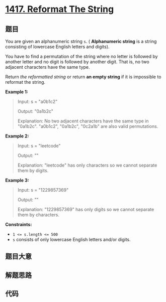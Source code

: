 # [1417. Reformat The String](https://leetcode.com/problems/reformat-the-string/)

## 题目

You are given an alphanumeric string `s`. ( **Alphanumeric string** is a
string consisting of lowercase English letters and digits).

You have to find a permutation of the string where no letter is followed by
another letter and no digit is followed by another digit. That is, no two
adjacent characters have the same type.

Return _the reformatted string_ or return **an empty string** if it is
impossible to reformat the string.



**Example 1:**

> Input: s = "a0b1c2"
> 
> Output: "0a1b2c"
> 
> Explanation: No two adjacent characters have the same type in "0a1b2c". "a0b1c2", "0a1b2c", "0c2a1b" are also valid permutations.

**Example 2:**

> Input: s = "leetcode"
> 
> Output: ""
> 
> Explanation: "leetcode" has only characters so we cannot separate them by digits.

**Example 3:**

> Input: s = "1229857369"
> 
> Output: ""
> 
> Explanation: "1229857369" has only digits so we cannot separate them by characters.

**Constraints:**

  * `1 <= s.length <= 500`
  * `s` consists of only lowercase English letters and/or digits.


## 题目大意

## 解题思路

## 代码

```javascript

```


